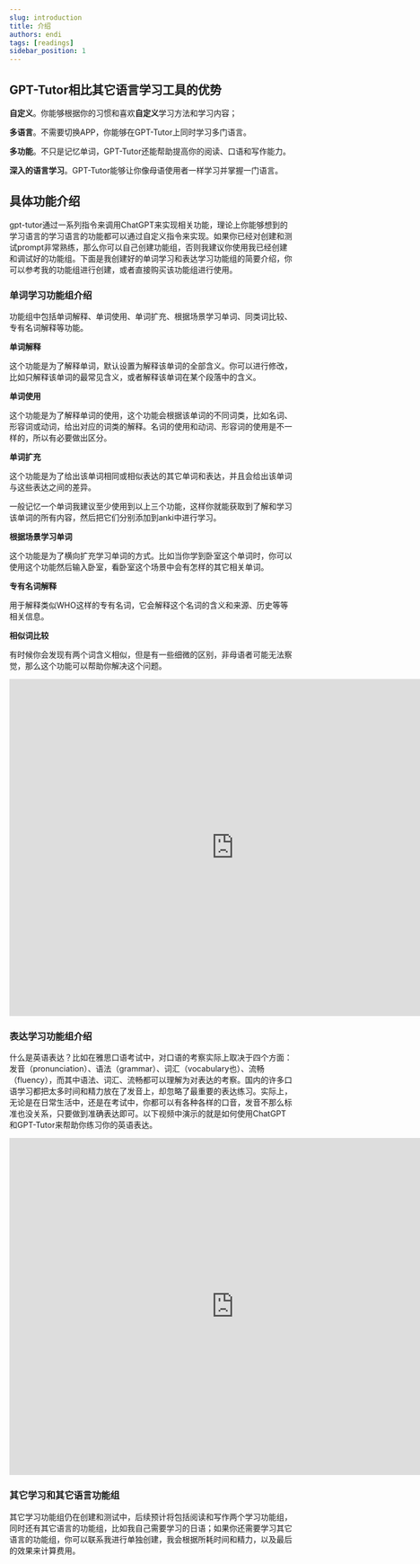 ```yaml
---
slug: introduction
title: 介绍
authors: endi
tags: [readings]
sidebar_position: 1
---
```



## GPT-Tutor相比其它语言学习工具的优势


**自定义**。你能够根据你的习惯和喜欢**自定义**学习方法和学习内容；

**多语言**。不需要切换APP，你能够在GPT-Tutor上同时学习多门语言。

**多功能**。不只是记忆单词，GPT-Tutor还能帮助提高你的阅读、口语和写作能力。

**深入的语言学习**。GPT-Tutor能够让你像母语使用者一样学习并掌握一门语言。

## 具体功能介绍

gpt-tutor通过一系列指令来调用ChatGPT来实现相关功能，理论上你能够想到的学习语言的学习语言的功能都可以通过自定义指令来实现。如果你已经对创建和测试prompt非常熟练，那么你可以自己创建功能组，否则我建议你使用我已经创建和调试好的功能组。下面是我创建好的单词学习和表达学习功能组的简要介绍，你可以参考我的功能组进行创建，或者直接购买该功能组进行使用。

### 单词学习功能组介绍
功能组中包括单词解释、单词使用、单词扩充、根据场景学习单词、同类词比较、专有名词解释等功能。


**单词解释**

这个功能是为了解释单词，默认设置为解释该单词的全部含义。你可以进行修改，比如只解释该单词的最常见含义，或者解释该单词在某个段落中的含义。

**单词使用**

这个功能是为了解释单词的使用，这个功能会根据该单词的不同词类，比如名词、形容词或动词，给出对应的词类的解释。名词的使用和动词、形容词的使用是不一样的，所以有必要做出区分。

**单词扩充**

这个功能是为了给出该单词相同或相似表达的其它单词和表达，并且会给出该单词与这些表达之间的差异。

一般记忆一个单词我建议至少使用到以上三个功能，这样你就能获取到了解和学习该单词的所有内容，然后把它们分别添加到anki中进行学习。

**根据场景学习单词**

这个功能是为了横向扩充学习单词的方式。比如当你学到卧室这个单词时，你可以使用这个功能然后输入卧室，看卧室这个场景中会有怎样的其它相关单词。

**专有名词解释**

用于解释类似WHO这样的专有名词，它会解释这个名词的含义和来源、历史等等相关信息。

**相似词比较**

有时候你会发现有两个词含义相似，但是有一些细微的区别，非母语者可能无法察觉，那么这个功能可以帮助你解决这个问题。

<iframe width="800" height="600" src="https://www.youtube.com/embed/Y7VQjG_OTUg" title="YouTube video player" frameborder="0" allow="accelerometer; autoplay; clipboard-write; encrypted-media; gyroscope; picture-in-picture; web-share" allowfullscreen="true"></iframe>



### 表达学习功能组介绍

什么是英语表达？比如在雅思口语考试中，对口语的考察实际上取决于四个方面：发音（pronunciation）、语法（grammar）、词汇（vocabulary也）、流畅（fluency），而其中语法、词汇、流畅都可以理解为对表达的考察。国内的许多口语学习都把太多时间和精力放在了发音上，却忽略了最重要的表达练习。实际上，无论是在日常生活中，还是在考试中，你都可以有各种各样的口音，发音不那么标准也没关系，只要做到准确表达即可。以下视频中演示的就是如何使用ChatGPT和GPT-Tutor来帮助你练习你的英语表达。


<iframe width="800" height="600" src="https://www.youtube.com/embed/8GQfVn7IkDU" title="YouTube video player" frameborder="0" allow="accelerometer; autoplay; clipboard-write; encrypted-media; gyroscope; picture-in-picture; web-share" allowfullscreen="true"></iframe>

### 其它学习和其它语言功能组

其它学习功能组仍在创建和测试中，后续预计将包括阅读和写作两个学习功能组，同时还有其它语言的功能组，比如我自己需要学习的日语；如果你还需要学习其它语言的功能组，你可以联系我进行单独创建，我会根据所耗时间和精力，以及最后的效果来计算费用。